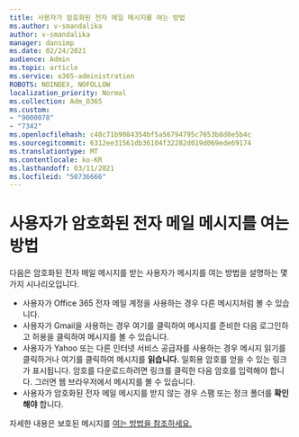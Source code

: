 ```yaml
---
title: 사용자가 암호화된 전자 메일 메시지를 여는 방법
ms.author: v-smandalika
author: v-smandalika
manager: dansimp
ms.date: 02/24/2021
audience: Admin
ms.topic: article
ms.service: o365-administration
ROBOTS: NOINDEX, NOFOLLOW
localization_priority: Normal
ms.collection: Adm_O365
ms.custom:
- "9000078"
- "7342"
ms.openlocfilehash: c48c71b9084354bf5a56794795c7653b8d8e5b4c
ms.sourcegitcommit: 6312ee31561db36104f32282d019d069ede69174
ms.translationtype: MT
ms.contentlocale: ko-KR
ms.lasthandoff: 03/11/2021
ms.locfileid: "50736666"
---
```

# <a name="how-users-open-an-encrypted-email-message"></a>사용자가 암호화된 전자 메일 메시지를 여는 방법

다음은 암호화된 전자 메일 메시지를 받는 사용자가 메시지를 여는 방법을 설명하는 몇 가지 시나리오입니다.

- 사용자가 Office 365 전자 메일 계정을 사용하는 경우 다른 메시지처럼 볼 수 있습니다.
- 사용자가 Gmail을 사용하는 경우 여기를  클릭하여 메시지를 준비한 다음 로그인하고 허용을 클릭하여  메시지를 볼 수 있습니다.
- 사용자가 Yahoo 또는 다른 인터넷 서비스 공급자를 사용하는  경우 메시지 읽기를 클릭하거나 여기를 클릭하여 메시지를 **읽습니다.** 일회용 암호를 얻을 수 있는 링크가 표시됩니다. 암호를 다운로드하려면 링크를 클릭한 다음 암호를 입력해야 합니다. 그러면 웹 브라우저에서 메시지를 볼 수 있습니다.
- 사용자가 암호화된 전자 메일 메시지를 받지 않는 경우 스팸  또는 정크 폴더를 **확인해야** 합니다.

자세한 내용은 보호된 메시지를 [여는 방법을 참조하세요.](https://support.microsoft.com/topic/how-do-i-open-a-protected-message-1157a286-8ecc-4b1e-ac43-2a608fbf3098)